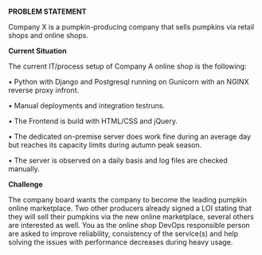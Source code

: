 **PROBLEM STATEMENT**

Company X is a pumpkin-producing company that sells pumpkins via retail shops and online shops.

**Current Situation**

The current IT/process setup of Company A online shop is the following:

• Python with Django and Postgresql running on Gunicorn with an NGINX reverse proxy infront.

• Manual deployments and integration testruns.

• The Frontend is build with HTML/CSS and jQuery.

• The dedicated on-premise server does work fine during an average day but reaches its capacity limits during autumn peak season.

• The server is observed on a daily basis and log files are checked manually.


**Challenge**

The company board wants the company to become the leading pumpkin online marketplace. Two other producers already signed a LOI stating that they will sell their pumpkins via the new online marketplace, several others are interested as well. You as the online shop DevOps responsible person are asked to improve reliability, consistency of the service(s) and help solving the issues with performance decreases during heavy usage.
